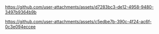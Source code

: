 

https://github.com/user-attachments/assets/d7283bc3-de12-4958-9480-3497b9364b9b



https://github.com/user-attachments/assets/c5edbe7b-390c-4f24-ac6f-0c3e094eccee

